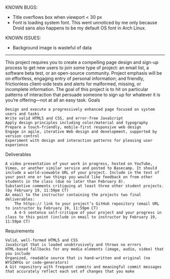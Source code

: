 KNOWN BUGS:
- Title overflows box when viewport < 30 px
- Font is loading system font. This went unnoticed by me only because Droid sans also 
happens to be my default OS font in Arch Linux.

KNOWN ISSUES:
- Background image is wasteful of data

-------------------------------------------------------------------------------------------------------

 This project requires you to create a compelling page design and sign-up process to get new users to join some type of project: an email list, a software beta test, or an open-source community. Project emphasis will be on effortless, engaging entry of personal information; and friendly, frictionless client-side tests and alerts for malformed, missing, or incomplete information. The goal of this project is to hit on particular patterns of interaction that persuade someone to sign up for whatever it is you’re offering—not at all an easy task.
Goals

    Design and execute a progressively enhanced page focused on system users and tasks
    Write valid HTML5 and CSS, and error-free JavaScript
    Apply design principles including color/material and typography
    Prepare a touch-friendly, mobile-first responsive web design
    Engage in agile, iterative Web design and development, supported by version control
    Experiment with design and interaction patterns for pleasing user experience

Deliverables

    A video presentation of your work in progress, hosted on YouTube, Vimeo, or another similar service and posted to Basecamp. It should include a world-viewable URL of your project. Include in the text of your post one or two things you would like feedback on from other students in the class (due no later than February 8).
    Substantive comments critiquing at least three other student projects. (by February 19, 11:59pm CT)
    An email to the instructor containing the projects two final deliverables:
        The https:// link to your project’s GitHub repository (email URL to instructor by February 19, 11:59pm CT)
        A 4-5 sentence self-critique of your project and your progress in class to this point (include in email to instructor by February 19, 11:59pm CT)

Requirements

    Valid, well-formed HTML5 and CSS
    JavaScript that is loaded unobtrusively and throws no errors
    HTML-based fallbacks for any media elements (image, audio, video) that you include
    Organized, readable source that is hand-written and original (no WYSIWYGs or code-generators)
    A Git repository with frequent commits and meaningful commit messages that accurately reflect each set of changes that you make
